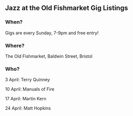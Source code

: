 ## Jazz at the Old Fishmarket Gig Listings

### When?

Gigs are every Sunday, 7-9pm and free entry!

### Where?

The Old Fishmarket, Baldwin Street, Bristol

### Who?

3 April: Terry Quinney

10 April: Manuals of Fire

17 April: Martin Kern

24 April: Matt Hopkins

